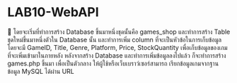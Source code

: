 # LAB10-WebAPI
📝 โดยจะเริ่มที่ทำการสร้าง Database ขึ้นมาหนึ่งชุดนั้นคือ games_shop และทำการสร้าง Table ชุดใหม่ขึ้นมาหนึ่งตัวใน Database นั้น และทำการเพิ่ม column ที่จะเป็นหัวข้อในการเก็บข้อมูล โดยจะมี GameID, Title, Genre, Platform, Price, StockQuantity เพื่อเก็บข้อมูลของเกมที่จะเพิ่มเข้ามาในภายหลัง หลังจากสร้าง Database และทำการเพิ่มข้อมูลลงไปแล้ว ก็จะทำการสร้าง games.php ขึ้นมา เพื่อเป็นตัวกลาง ให้ผู้ใช้หรือเว็บเบราว์เซอร์สามารถ เรียกข้อมูลเกมจากฐานข้อมูล MySQL ได้ผ่าน URL



